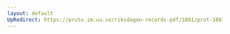 ```yaml
---
layout: default
UpRedirect: https://pruto.im.uu.se/riksdagen-records-pdf/1881/prot-1881--ak--010/prot-1881--ak--010_031.pdf
---
```

